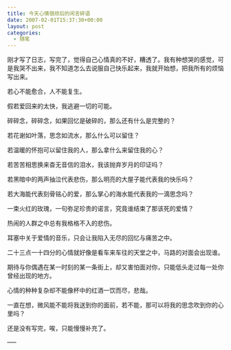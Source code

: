 ```yaml
---
title: 今天心情很烦后的闲言碎语
date: 2007-02-01T15:37:30+00:00
layout: post
categories:
  - 随笔
---
```

刚才写了日志，写完了，觉得自己心情真的不好，糟透了。我有种想哭的感觉，可是我哭不出来，我不知道怎么去说服自己快乐起来，我就开始想，把我所有的烦恼写出来。

若心不能愈合，人不能复生。

假若爱回来的太快，我逃避一切的可能。

碎碎念，碎碎念，如果回忆是破碎的，那么还有什么是完整的？

若花谢如叶落，思念如流水，那么什么可以留住？

若温暖的怀抱可以留住我的人，那么拿什么来留住我的心？
<!--more-->
若苦苦相思换来杳无音信的泪水，我该抛弃岁月的印证吗？

若黑暗中的两声抽泣代表悲伤，那么明亮的大屋子能代表我的快乐吗？

若大海能代表刻骨铭心的爱，那么掌心的海水能代表我的一滴思念吗？

一束火红的玫瑰，一句弥足珍贵的诺言，究竟谁结束了那该死的爱情？

热闹的人群之中总有我格格不入的悲伤。

耳塞中关于爱情的音乐，只会让我陷入无尽的回忆与痛苦之中。

二十三点一十四分的心情就好像是看车来车往的天堂之中，马路的对面会出现谁。

期待与你偶遇在某一时刻的某一条街上，却又害怕面对你，只能低头走过每一处你曾经出现的地方。

心情的种种复杂却不能像杯中的红酒一饮而尽，悲哉。

一直在想，微风能不能将我送到你的面前，若不能，那可以将我的思念吹到你的心里吗？

还是没有写完，唉，只能慢慢补充了。


—–